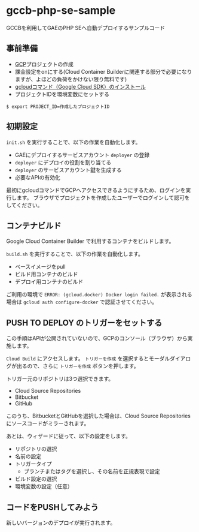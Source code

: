 # gccb-php-se-sample

GCCBを利用してGAEのPHP SEへ自動デプロイするサンプルコード

## 事前準備

- [GCP](https://console.cloud.google.com/)プロジェクトの作成
- 課金設定をonにする(Cloud Container Builderに関連する部分で必要になりますが、よほどの負荷をかけない限り無料です)
- [gcloudコマンド（Google Cloud SDK）のインストール](https://cloud.google.com/sdk/docs/)
- プロジェクトIDを環境変数にセットする

```
$ export PROJECT_ID=作成したプロジェクトID
```

## 初期設定

`init.sh` を実行することで、以下の作業を自動化します。

- GAEにデプロイするサービスアカウント `deployer` の登録
- `deployer` にデプロイの役割を割り当てる
- `deployer` のサービスアカウント鍵を生成する
- 必要なAPIの有効化

最初にgcloudコマンドでGCPへアクセスできるようにするため、ログインを実行します。
ブラウザでプロジェクトを作成したユーザーでログインして認可をしてください。

## コンテナビルド

Google Cloud Container Builder で利用するコンテナをビルドします。

`build.sh` を実行することで、以下の作業を自動化します。

- ベースイメージをpull
- ビルド用コンテナのビルド
- デプロイ用コンテナのビルド

ご利用の環境で `ERROR: (gcloud.docker) Docker login failed.` が表示される場合は `gcloud auth configure-docker` で認証させてください。

## PUSH TO DEPLOY のトリガーをセットする

この手順はAPIが公開されていないので、GCPのコンソール（ブラウザ）から実施します。

`Cloud Build` にアクセスします。
`トリガーを作成` を選択するとモーダルダイアログが出るので、さらに `トリガーを作成` ボタンを押します。

トリガー元のリポジトリは3つ選択できます。

- Cloud Source Repositories
- Bitbucket
- GitHub

このうち、BitbucketとGitHubを選択した場合は、Cloud Source Repositories にソースコードがミラーされます。

あとは、ウィザードに従って、以下の設定をします。

- リポジトリの選択
- 名前の設定
- トリガータイプ
  - ブランチまたはタグを選択し、その名前を正規表現で設定
- ビルド設定の選択
- 環境変数の設定（任意）

## コードをPUSHしてみよう

新しいバージョンのデプロイが実行されます。
